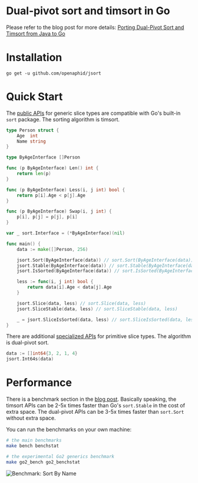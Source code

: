 # Dual-pivot sort and timsort in Go

Please refer to the blog post for more details: [Porting Dual-Pivot Sort and Timsort from Java to Go
](https://hubo.dev/2020-11-15-porting-dual-pivot-sort-and-timsort-from-java-to-go/)

# Installation

```
go get -u github.com/openaphid/jsort
```

# Quick Start

The [public APIs](https://github.com/openaphid/jsort/blob/main/sort_export.go#L85) for generic slice types are compatible with Go's built-in `sort` package. The sorting algorithm is timsort.

```go
type Person struct {
	Age  int
	Name string
}

type ByAgeInterface []Person

func (p ByAgeInterface) Len() int {
	return len(p)
}

func (p ByAgeInterface) Less(i, j int) bool {
	return p[i].Age < p[j].Age
}

func (p ByAgeInterface) Swap(i, j int) {
	p[i], p[j] = p[j], p[i]
}

var _ sort.Interface = (*ByAgeInterface)(nil)

func main() {
    data := make([]Person, 256)

    jsort.Sort(ByAgeInterface(data)) // sort.Sort(ByAgeInterface(data))
    jsort.Stable(ByAgeInterface(data)) // sort.Stable(ByAgeInterface(data))
    jsort.IsSorted(ByAgeInterface(data)) // sort.IsSorted(ByAgeInterface(data))

    less := func(i, j int) bool {
    	return data[i].Age < data[j].Age
    }

    jsort.Slice(data, less) // sort.Slice(data, less)
    jsort.SliceStable(data, less) // sort.SliceStable(data, less)

    _ = jsort.SliceIsSorted(data, less) // sort.SliceIsSorted(data, less)
}
```

There are additional [specialized APIs](https://github.com/openaphid/jsort/blob/main/sort_export.go#L23) for primitive slice types. The algorithm is dual-pivot sort.

```go
data := []int64{3, 2, 1, 4}
jsort.Int64s(data)
```

# Performance

There is a benchmark section in the [blog post](https://hubo.dev/2020-11-15-porting-dual-pivot-sort-and-timsort-from-java-to-go/). Basically speaking, the timsort APIs can be 2-5x times faster than Go's `sort.Stable` in the cost of extra space. The dual-pivot APIs can be 3-5x times faster than `sort.Sort` without extra space.

You can run the benchmarks on your own machine:

```bash
# the main benchmarks
make bench benchstat

# the experimental Go2 generics benchmark
make go2_bench go2_benchstat

```

![Benchmark: Sort By Name](https://hubo.dev/assets/datawrapper/datawrapper-sort-by-name.png)
